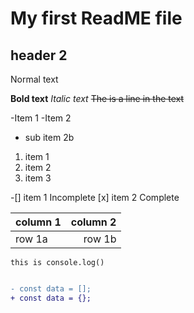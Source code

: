 # My first ReadME file

## header 2

Normal text

**Bold text**
*Italic text*
~~The is a line in the text~~

-Item 1
-Item 2
 - sub item 2b

1. item 1
2. item 2
3. item 3

-[] item 1 Incomplete
[x] item 2 Complete


| column 1 | column 2 |
|:--- | ---:|
|row 1a |row 1b

```
this is console.log()

```
```diff

- const data = [];
+ const data = {};

```
